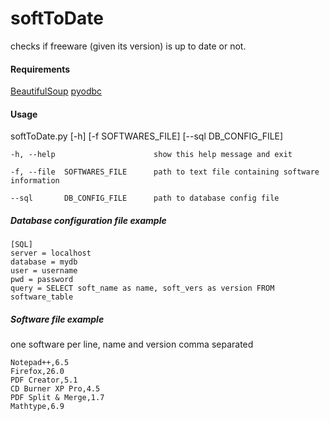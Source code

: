 # softToDate
checks if freeware (given its version) is up to date or not.
#### Requirements
[BeautifulSoup](http://www.crummy.com/software/BeautifulSoup/)
[pyodbc](https://code.google.com/p/pyodbc/)

#### Usage
softToDate.py [-h] [-f SOFTWARES_FILE] [--sql DB_CONFIG_FILE]

	-h, --help            			show this help message and exit

	-f, --file	SOFTWARES_FILE 		path to text file containing software information

	--sql 		DB_CONFIG_FILE		path to database config file

##### Database configuration file example
	[SQL]
	server = localhost
	database = mydb
	user = username
	pwd = password
	query = SELECT soft_name as name, soft_vers as version FROM software_table

##### Software file example
one software per line, name and version comma separated

	Notepad++,6.5
	Firefox,26.0
	PDF Creator,5.1
	CD Burner XP Pro,4.5
	PDF Split & Merge,1.7
	Mathtype,6.9